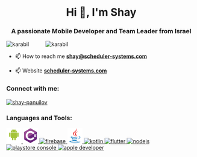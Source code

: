 <h1 align="center">Hi 👋, I'm Shay</h1>
<h3 align="center">A passionate Mobile Developer and Team Leader from Israel</h3>
<img align="right" width="400" src="https://media4.giphy.com/media/qgQUggAC3Pfv687qPC/giphy.gif" alt="karabil" />

<p align="left"> <img src="https://komarev.com/ghpvc/?username=karabil&label=Profile%20views&color=0e75b6&style=flat" alt="karabil" /> </p>

- 📫 How to reach me **shay@scheduler-systems.com**

- 📫 Website  <a href="https://scheduler-systems.com" target="_blank">**scheduler-systems.com**</a>

<h3 align="left">Connect with me:</h3>
<p align="left">
<a href="https://linkedin.com/in/shay-panuilov" target="blank"><img align="center" src="https://raw.githubusercontent.com/rahuldkjain/github-profile-readme-generator/master/src/images/icons/Social/linked-in-alt.svg" alt="shay-panuilov" height="30" width="40" /></a>
</p>
<h3 align="left">Languages and Tools:</h3>
<p align="left"> 
  <!-- android -->
  <a href="https://developer.android.com" target="_blank" rel="noreferrer"> <img src="https://raw.githubusercontent.com/devicons/devicon/master/icons/android/android-original-wordmark.svg" alt="android" width="40" height="40"/> </a>
<!-- android -->
  <!-- csharp -->
  <a href="https://www.w3schools.com/cs/" target="_blank" rel="noreferrer"> <img src="https://raw.githubusercontent.com/devicons/devicon/master/icons/csharp/csharp-original.svg" alt="csharp" width="40" height="40"/> </a>
  <!-- chsarp -->
  <!-- firebase -->
  <a href="https://firebase.google.com/" target="_blank" rel="noreferrer"> <img src="https://www.vectorlogo.zone/logos/firebase/firebase-icon.svg" alt="firebase" width="40" height="40"/> </a>
  <!-- firebase -->
  <!-- java -->
  <a href="https://www.java.com" target="_blank" rel="noreferrer"> <img src="https://raw.githubusercontent.com/devicons/devicon/master/icons/java/java-original.svg" alt="java" width="40" height="40"/> </a> 
<!-- java -->
<!-- kotlin -->
<a href="https://kotlinlang.org" target="_blank" rel="noreferrer"> <img src="https://www.vectorlogo.zone/logos/kotlinlang/kotlinlang-icon.svg" alt="kotlin" width="40" height="40"/> </a> 
<!-- kotlin -->
  <!-- flutter -->
<a href="https://flutter.dev/" target="_blank" rel="noreferrer"> <img src="https://cdn.prod.website-files.com/5ee12d8d7f840543bde883de/5ef3a1148ac97166a06253c1_flutter-logo-white-inset.svg" alt="flutter" width="40" height="40"/> </a>
<!-- flutter -->
  <!-- nodejs -->
<a href="https://flutter.dev/" target="_blank" rel="noreferrer"> <img src="https://upload.wikimedia.org/wikipedia/commons/d/d9/Node.js_logo.svg" alt="nodejs" width="40" height="40"/> </a>
<!-- nodejs -->
    <!-- playstore console -->
<a href="https://flutter.dev/" target="_blank" rel="noreferrer"> <img src="https://upload.wikimedia.org/wikipedia/commons/6/62/Google_Play_Console_2017_icon.svg" alt="playstore console" width="40" height="40"/> </a>
<!-- playstore console -->
    <!-- apple developer -->
<a href="https://flutter.dev/" target="_blank" rel="noreferrer"> <img src="https://w7.pngwing.com/pngs/566/36/png-transparent-app-store-iphone-apple-app-store-icon-blue-text-mobile-phones-thumbnail.png" alt="apple developer" width="40" height="40"/> </a>
<!-- apple developer -->
</p>

